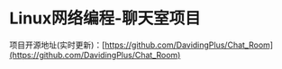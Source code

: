 # Linux网络编程-聊天室项目

项目开源地址(实时更新)：[https://github.com/DavidingPlus/Chat_Room](https://github.com/DavidingPlus/Chat_Room)
